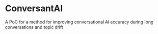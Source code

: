 # ConversantAI
A PoC for a method for improving conversational AI accuracy during long conversations and topic drift
